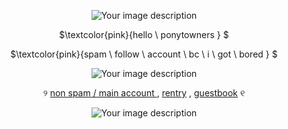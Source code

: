 <p align="center">
    <img src="https://64.media.tumblr.com/60597c40dae4d310e98d9ee494a37e22/35c84b613b922903-4e/s540x810/a71bca5f553d31632b7e1d6be82540cf536f74dc.pnj" alt="Your image description" />
</p>



<p align="center">
$\textcolor{pink}{hello \ ponytowners } $

<p align="center">
$\textcolor{pink}{spam \ follow \ account \ bc \ i \ got \ bored   } $

<p align="center">
    <img src="https://media.discordapp.net/attachments/1216331712477397002/1237299444802650155/Untitled157_20240507073900.png?ex=663b2467&is=6639d2e7&hm=196e072f59538e4fadeba02e54a420df33b8e4f7244fec9437c5f14a3d5fff3a&=&format=webp&quality=lossless&width=920&height=517" alt="Your image description" />
</p>

<div align="center">

୨ [non spam / main account ](https://github.com/tummyaches) , [rentry](https://rentry.co/lovingsomeoneisneverawaste) , [guestbook](https://cryingshats.123guestbook.com/) ୧
</div>

<p align="center">
    <img src="https://64.media.tumblr.com/03261100da3ae23efaab04b37c0b7708/35c84b613b922903-f1/s540x810/b11cf25f958074c03aec8182e5900976522c5e9f.pnj" alt="Your image description" />
</p>
